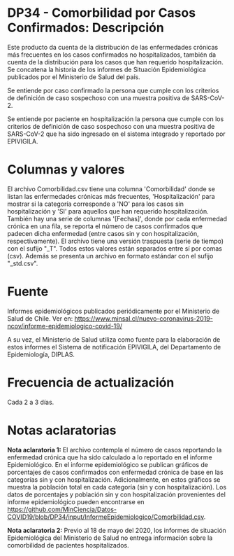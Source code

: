 # DP34 - Comorbilidad por Casos Confirmados: Descripción
Este producto da cuenta de la distribución de las enfermedades crónicas más frecuentes en los casos confirmados no hospitalizados, también da cuenta de la distribución para los casos que han requerido hospitalización. Se concatena la historia de los informes de Situación Epidemiológica publicados por el Ministerio de Salud del país.

Se entiende por caso confirmado la persona que cumple con los criterios de definición de caso sospechoso con una muestra positiva de SARS-CoV-2.

Se entiende por paciente en hospitalización la persona que cumple con los criterios de definición de caso sospechoso con una muestra positiva de SARS-CoV-2 que ha sido ingresado en el sistema integrado y reportado por EPIVIGILA.

# Columnas y valores
El archivo Comorbilidad.csv tiene una columna 'Comorbilidad' donde se listan las enfermedades crónicas más frecuentes, 'Hospitalización' para mostrar si la categoría corresponde a 'NO' para los casos sin hospitalización y 'SI' para aquellos que han requerido hospitalización. También hay una serie de columnas '[Fechas]', donde por cada enfermedad crónica en una fila, se reporta el número de casos confirmados que padecen dicha enfermedad (entre casos sin y con hospitalización, respectivamente). El archivo tiene una versión traspuesta (serie de tiempo) con el sufijo "\_T". Todos estos valores están separados entre sí por comas (csv). Además se presenta un archivo en formato estándar con el sufijo "\_std.csv".

# Fuente

Informes epidemiológicos publicados periódicamente por el Ministerio de Salud de Chile. Ver en: https://www.minsal.cl/nuevo-coronavirus-2019-ncov/informe-epidemiologico-covid-19/

A su vez, el Ministerio de Salud utiliza como fuente para la elaboración de estos informes el Sistema de notificación EPIVIGILA, del Departamento de Epidemiología, DIPLAS.

# Frecuencia de actualización
Cada 2 a 3 días.

# Notas aclaratorias

**Nota aclaratoria 1:** El archivo contempla el número de casos reportando la enfermedad crónica que ha sido calculado a lo reportado en el informe Epidemiológico. En el informe epidemiológico se publican gráficos de porcentajes de casos confirmados con enfermedad crónica de base en las categorías sin y con hospitalización. Adicionalmente, en estos gráficos se muestra la población total en cada categoría (sin y con hospitalización). Los datos de porcentajes y población sin y con hospitalización provenientes del informe epidemiológico pueden encontrarse en https://github.com/MinCiencia/Datos-COVID19/blob/DP34/input/InformeEpidemiologico/Comorbilidad.csv.


**Nota aclaratoria 2:** Previo al 18 de mayo del 2020, los informes de situación Epidemiológica del Ministerio de Salud no entrega información sobre la comorbilidad de pacientes hospitalizados.
